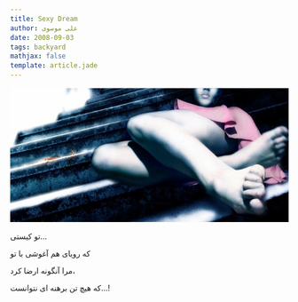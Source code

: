 ```yaml
---
title: Sexy Dream
author: علی موسوی
date: 2008-09-03
tags: backyard
mathjax: false
template: article.jade
---
```


[![Dream](./Dream.jpg "رویا")](./Dream.jpg)

تو کیستی…

که رویای هم آغوشی با تو

مرا آنگونه ارضا کرد،

که هیچ تن برهنه ای نتوانست…!
